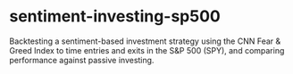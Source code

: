 # sentiment-investing-sp500
 Backtesting a sentiment-based investment strategy using the CNN Fear & Greed Index to time entries and exits in the S&P 500 (SPY), and comparing performance against passive investing.
